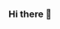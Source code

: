 ### Hi there 👋

<!--
I am a bachelor student at ETH Zürich currently studying Math. 
I am very interested in Analysis, Differential Geometry and Linear Algebra. 
Apart from my studies, AI belongs to my hobbies, especially Text2Text and Text2Image. 
I have collaborated with fellow students to build an image translation model based on CycleGAN and partially on StyleGAN.
Furthermore, we have experimented with Text2Image generators based on Variational Autoencoders (VAE)

-->
